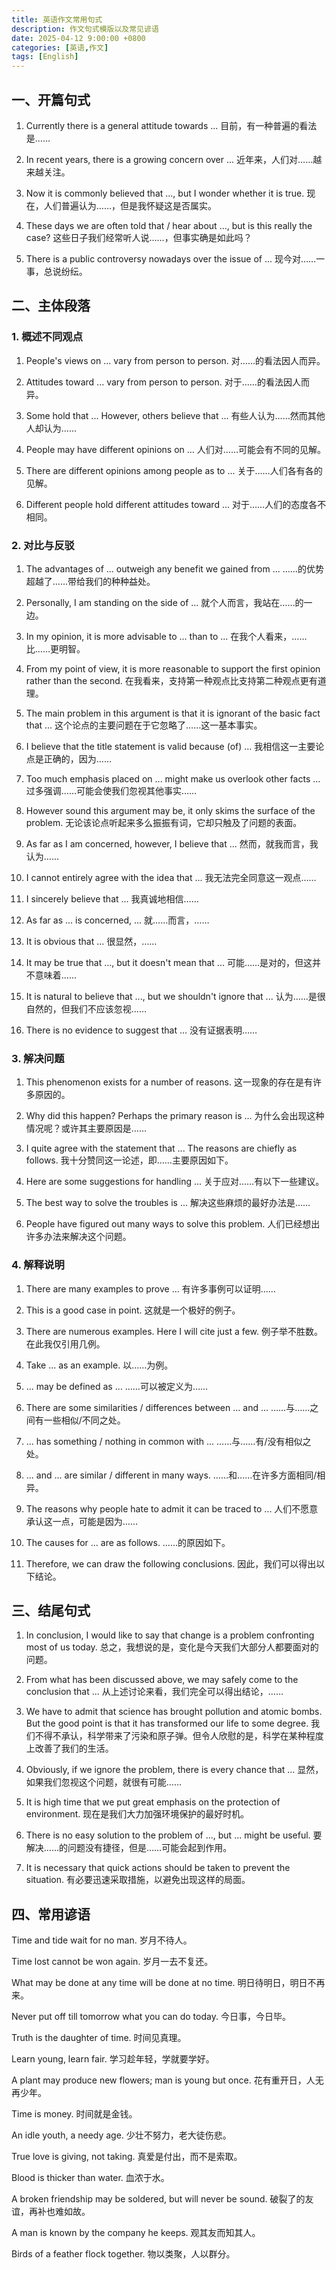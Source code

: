 ```yaml
---
title: 英语作文常用句式
description: 作文句式模版以及常见谚语
date: 2025-04-12 9:00:00 +0800
categories: [英语,作文]
tags: [English]
---
```



## 一、开篇句式

1. Currently there is a general attitude towards ...
目前，有一种普遍的看法是……

2. In recent years, there is a growing concern over ...
近年来，人们对……越来越关注。

3. Now it is commonly believed that ..., but I wonder whether it is true.
现在，人们普遍认为……，但是我怀疑这是否属实。

4. These days we are often told that / hear about ..., but is this really the case?
这些日子我们经常听人说……，但事实确是如此吗？

5. There is a public controversy nowadays over the issue of ...
现今对……一事，总说纷纭。

## 二、主体段落

### 1. 概述不同观点

1. People's views on ... vary from person to person.
对……的看法因人而异。

2. Attitudes toward ... vary from person to person.
对于……的看法因人而异。

3. Some hold that ... However, others believe that ...
有些人认为……然而其他人却认为……

4. People may have different opinions on ...
人们对……可能会有不同的见解。

5. There are different opinions among people as to ...
关于……人们各有各的见解。

6. Different people hold different attitudes toward ...
对于……人们的态度各不相同。

### 2. 对比与反驳

1. The advantages of ... outweigh any benefit we gained from ...
……的优势超越了……带给我们的种种益处。

2. Personally, I am standing on the side of ...
就个人而言，我站在……的一边。

3. In my opinion, it is more advisable to ... than to ...
在我个人看来，……比……更明智。

4. From my point of view, it is more reasonable to support the first opinion rather than the second.
在我看来，支持第一种观点比支持第二种观点更有道理。

5. The main problem in this argument is that it is ignorant of the basic fact that ...
这个论点的主要问题在于它忽略了……这一基本事实。

6. I believe that the title statement is valid because (of) ...
我相信这一主要论点是正确的，因为……

7. Too much emphasis placed on ... might make us overlook other facts ...
过多强调……可能会使我们忽视其他事实……

8. However sound this argument may be, it only skims the surface of the problem.
无论该论点听起来多么振振有词，它却只触及了问题的表面。

9. As far as I am concerned, however, I believe that ...
然而，就我而言，我认为……

10. I cannot entirely agree with the idea that ...
我无法完全同意这一观点……

11. I sincerely believe that ...
我真诚地相信……

12. As far as ... is concerned, ...
就……而言，……

13. It is obvious that ...
很显然，……

14. It may be true that ..., but it doesn't mean that ...
可能……是对的，但这并不意味着……

15. It is natural to believe that ..., but we shouldn't ignore that ...
认为……是很自然的，但我们不应该忽视……

16. There is no evidence to suggest that ...
没有证据表明……

### 3. 解决问题

1. This phenomenon exists for a number of reasons.
这一现象的存在是有许多原因的。

2. Why did this happen? Perhaps the primary reason is ...
为什么会出现这种情况呢？或许其主要原因是……

3. I quite agree with the statement that ... The reasons are chiefly as follows.
我十分赞同这一论述，即……主要原因如下。

4. Here are some suggestions for handling ...
关于应对……有以下一些建议。

5. The best way to solve the troubles is ...
解决这些麻烦的最好办法是……

6. People have figured out many ways to solve this problem.
人们已经想出许多办法来解决这个问题。

### 4. 解释说明

1. There are many examples to prove ...
有许多事例可以证明……

2. This is a good case in point.
这就是一个极好的例子。

3. There are numerous examples. Here I will cite just a few.
例子举不胜数。在此我仅引用几例。

4. Take ... as an example.
以……为例。

5. ... may be defined as ...
……可以被定义为……

6. There are some similarities / differences between ... and ...
……与……之间有一些相似/不同之处。

7. ... has something / nothing in common with ...
……与……有/没有相似之处。

8. ... and ... are similar / different in many ways.
……和……在许多方面相同/相异。

9. The reasons why people hate to admit it can be traced to ...
人们不愿意承认这一点，可能是因为……

10. The causes for ... are as follows.
……的原因如下。

11. Therefore, we can draw the following conclusions.
因此，我们可以得出以下结论。

## 三、结尾句式

1. In conclusion, I would like to say that change is a problem confronting most of us today.
总之，我想说的是，变化是今天我们大部分人都要面对的问题。

2. From what has been discussed above, we may safely come to the conclusion that ...
从上述讨论来看，我们完全可以得出结论，……

3. We have to admit that science has brought pollution and atomic bombs. But the good point is that it has transformed our life to some degree.
我们不得不承认，科学带来了污染和原子弹。但令人欣慰的是，科学在某种程度上改善了我们的生活。

4. Obviously, if we ignore the problem, there is every chance that ...
显然，如果我们忽视这个问题，就很有可能……

5. It is high time that we put great emphasis on the protection of environment.
现在是我们大力加强环境保护的最好时机。

6. There is no easy solution to the problem of ..., but ... might be useful.
要解决……的问题没有捷径，但是……可能会起到作用。

7. It is necessary that quick actions should be taken to prevent the situation.
有必要迅速采取措施，以避免出现这样的局面。

## 四、常用谚语

Time and tide wait for no man.
岁月不待人。

Time lost cannot be won again.
岁月一去不复还。

What may be done at any time will be done at no time.
明日待明日，明日不再来。

Never put off till tomorrow what you can do today.
今日事，今日毕。

Truth is the daughter of time.
时间见真理。

Learn young, learn fair.
学习趁年轻，学就要学好。

A plant may produce new flowers; man is young but once.
花有重开日，人无再少年。

Time is money.
时间就是金钱。

An idle youth, a needy age.
少壮不努力，老大徒伤悲。

True love is giving, not taking.
真爱是付出，而不是索取。

Blood is thicker than water.
血浓于水。

A broken friendship may be soldered, but will never be sound.
破裂了的友谊，再补也难如故。

A man is known by the company he keeps.
观其友而知其人。

Birds of a feather flock together.
物以类聚，人以群分。

